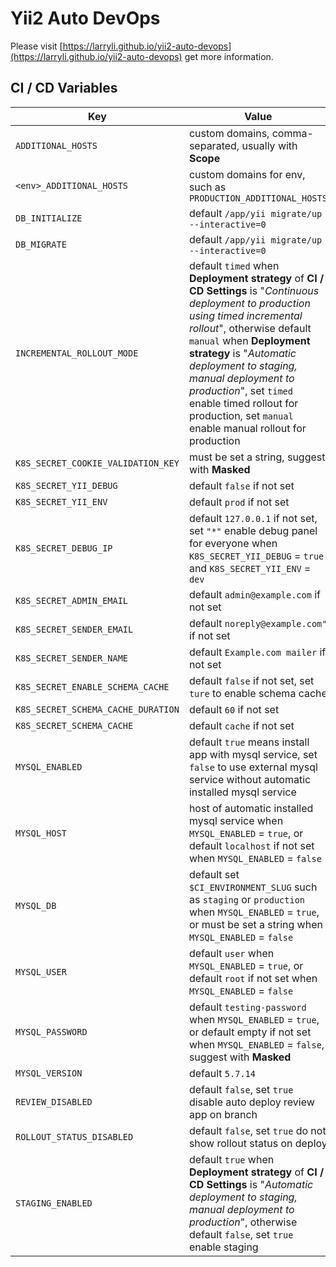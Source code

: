 # Yii2 Auto DevOps

Please visit [https://larryli.github.io/yii2-auto-devops](https://larryli.github.io/yii2-auto-devops) get more information.

## CI / CD Variables

Key | Value
--- | ---
`ADDITIONAL_HOSTS` | custom domains, comma-separated, usually with **Scope**
`<env>_ADDITIONAL_HOSTS` | custom domains for env, such as `PRODUCTION_ADDITIONAL_HOSTS`
`DB_INITIALIZE` | default `/app/yii migrate/up --interactive=0`
`DB_MIGRATE` | default `/app/yii migrate/up --interactive=0`
`INCREMENTAL_ROLLOUT_MODE` | default `timed` when **Deployment strategy** of **CI / CD Settings** is "*Continuous deployment to production using timed incremental rollout*", otherwise default `manual` when **Deployment strategy** is "*Automatic deployment to staging, manual deployment to production*", set `timed` enable timed rollout for production, set `manual` enable manual rollout for production  
`K8S_SECRET_COOKIE_VALIDATION_KEY` | must be set a string, suggest with **Masked**
`K8S_SECRET_YII_DEBUG` | default `false` if not set
`K8S_SECRET_YII_ENV` | default `prod` if not set
`K8S_SECRET_DEBUG_IP` | default `127.0.0.1` if not set, set `"*"` enable debug panel for everyone when `K8S_SECRET_YII_DEBUG` = `true` and `K8S_SECRET_YII_ENV` = `dev`
`K8S_SECRET_ADMIN_EMAIL` | default `admin@example.com` if not set
`K8S_SECRET_SENDER_EMAIL` | default `noreply@example.com"` if not set
`K8S_SECRET_SENDER_NAME` | default `Example.com mailer` if not set
`K8S_SECRET_ENABLE_SCHEMA_CACHE` | default `false` if not set, set `ture` to enable schema cache
`K8S_SECRET_SCHEMA_CACHE_DURATION` | default `60` if not set
`K8S_SECRET_SCHEMA_CACHE` | default `cache` if not set
`MYSQL_ENABLED` | default `true` means install app with mysql service, set `false` to use external mysql service without automatic installed mysql service
`MYSQL_HOST` | host of automatic installed mysql service when `MYSQL_ENABLED` = `true`, or default `localhost` if not set when `MYSQL_ENABLED` = `false`
`MYSQL_DB` | default set `$CI_ENVIRONMENT_SLUG` such as `staging` or `production` when `MYSQL_ENABLED` = `true`, or must be set a string when `MYSQL_ENABLED` = `false`
`MYSQL_USER` | default `user` when `MYSQL_ENABLED` = `true`, or default `root` if not set when `MYSQL_ENABLED` = `false`
`MYSQL_PASSWORD` | default `testing-password` when `MYSQL_ENABLED` = `true`, or default empty if not set when `MYSQL_ENABLED` = `false`, suggest with **Masked**
`MYSQL_VERSION` | default `5.7.14`
`REVIEW_DISABLED` | default `false`, set `true` disable auto deploy review app on branch
`ROLLOUT_STATUS_DISABLED` | default `false`, set `true` do not show rollout status on deploy
`STAGING_ENABLED` | default `true` when **Deployment strategy** of **CI / CD Settings** is "*Automatic deployment to staging, manual deployment to production*", otherwise default `false`, set `true` enable staging
